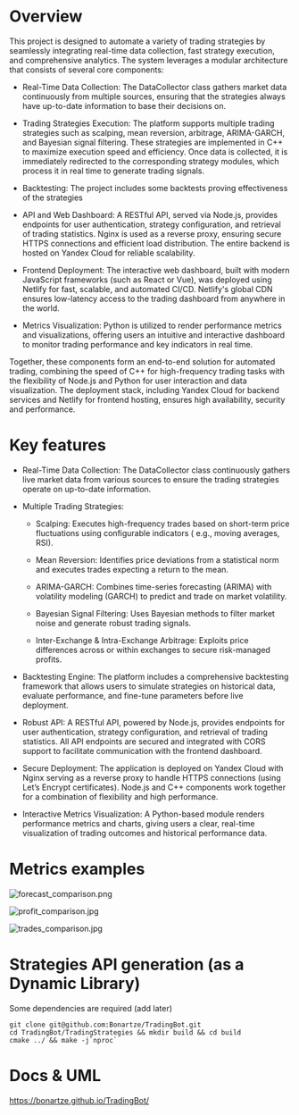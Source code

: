 # Overview

This project is designed to automate a variety of trading strategies by seamlessly integrating real-time data
collection, fast strategy execution, and comprehensive analytics. The system leverages a modular architecture that
consists of several core components:

- Real-Time Data Collection:
  The DataCollector class gathers market data continuously from multiple sources, ensuring that the strategies always
  have up-to-date information to base their decisions on.


- Trading Strategies Execution:
  The platform supports multiple trading strategies such as scalping, mean reversion, arbitrage, ARIMA-GARCH, and
  Bayesian signal filtering. These strategies are implemented in C++ to maximize execution speed and efficiency. Once
  data is collected, it is immediately redirected to the corresponding strategy modules, which process it in real time
  to generate trading signals.


- Backtesting:
  The project includes some backtests proving effectiveness of the strategies


- API and Web Dashboard:
  A RESTful API, served via Node.js, provides endpoints for user authentication, strategy configuration, and retrieval
  of trading statistics. Nginx is used as a reverse proxy, ensuring secure HTTPS connections and efficient load
  distribution. The entire backend is hosted on Yandex Cloud for reliable scalability.


- Frontend Deployment:
  The interactive web dashboard, built with modern JavaScript frameworks (such as React or Vue), was deployed using
  Netlify
  for fast, scalable, and automated CI/CD. Netlify's global CDN ensures low-latency access to the trading dashboard from
  anywhere in the world.


- Metrics Visualization:
  Python is utilized to render performance metrics and visualizations, offering users an intuitive and interactive
  dashboard to monitor trading performance and key indicators in real time.

Together, these components form an end-to-end solution for automated trading, combining the speed of C++ for
high-frequency trading tasks with the flexibility of Node.js and Python for user interaction and data visualization.
The deployment stack, including Yandex Cloud for backend services and Netlify for frontend hosting, ensures high
availability, security and performance.

# Key features

- Real-Time Data Collection:
  The DataCollector class continuously gathers live market data from various sources to ensure the trading strategies
  operate on up-to-date information.


- Multiple Trading Strategies:

    - Scalping: Executes high-frequency trades based on short-term price fluctuations using configurable indicators (
      e.g., moving averages, RSI).

    - Mean Reversion: Identifies price deviations from a statistical norm and executes trades expecting a return to the
      mean.

    - ARIMA-GARCH: Combines time-series forecasting (ARIMA) with volatility modeling (GARCH) to predict and trade on
      market volatility.

    - Bayesian Signal Filtering: Uses Bayesian methods to filter market noise and generate robust trading signals.

    - Inter-Exchange & Intra-Exchange Arbitrage: Exploits price differences across or within exchanges to secure
      risk-managed profits.


- Backtesting Engine: The platform includes a comprehensive backtesting framework that allows users to simulate
  strategies on historical data, evaluate performance, and fine-tune parameters before live deployment.


- Robust API:
  A RESTful API, powered by Node.js, provides endpoints for user authentication, strategy configuration, and retrieval
  of trading statistics. All API endpoints are secured and integrated with CORS support to facilitate communication with
  the frontend dashboard.


- Secure Deployment:
  The application is deployed on Yandex Cloud with Nginx serving as a reverse proxy to handle HTTPS connections (using
  Let’s Encrypt certificates).
  Node.js and C++ components work together for a combination of flexibility and high performance.


- Interactive Metrics Visualization:
  A Python-based module renders performance metrics and charts, giving users a clear, real-time visualization of trading
  outcomes and historical performance data.

# Metrics examples
![forecast_comparison.png](images/forecast_comparison.png)

![profit_comparison.jpg](images/profit_comparison.jpg)

![trades_comparison.jpg](images/trades_comparison.jpg)
# Strategies API generation (as a Dynamic Library)

Some dependencies are required (add later)

```
git clone git@github.com:Bonartze/TradingBot.git
cd TradingBot/TradingStrategies && mkdir build && cd build
cmake ../ && make -j`nproc`
```

# Docs & UML

https://bonartze.github.io/TradingBot/

